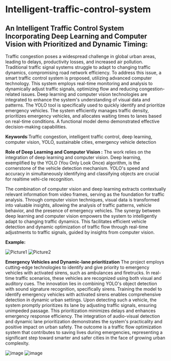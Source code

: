 # Intelligent-traffic-control-system
An Intelligent Traffic Control System Incorporating Deep Learning and Computer Vision with Prioritized and Dynamic Timing:
--------------------------------------------------------------------------------------------------------------------------
Traffic congestion poses a widespread challenge in global urban areas, leading to delays, productivity losses, and increased air pollution. Traditional traffic signal systems struggle to adapt to changing traffic dynamics, compromising road network efficiency. To address this issue, a smart traffic control system is proposed, utilizing advanced computer technology. This system employs real-time monitoring and analysis to dynamically adjust traffic signals, optimizing flow and reducing congestion-related issues. Deep learning and computer vision technologies are integrated to enhance the system's understanding of visual data and patterns. The YOLO tool is specifically used to quickly identify and prioritize emergency vehicles. The system efficiently manages traffic density, prioritizes emergency vehicles, and allocates waiting times to lanes based on real-time conditions. A functional model demo demonstrated effective decision-making capabilities.

**Keywords**:Traffic congestion, intelligent traffic control, deep learning, computer vision, YOLO, sustainable cities, emergency vehicle detection

**Role of Deep Learning and Computer Vision :**
The work relies on the integration of deep learning and computer vision. Deep learning, exemplified by the YOLO (You Only Look Once) algorithm, is the cornerstone of the vehicle detection mechanism. YOLO's speed and accuracy in simultaneously identifying and classifying objects are crucial for realtime vehi-cle recognition.

The combination of computer vision and deep learning extracts contextually relevant information from video frames, serving as the foundation for traffic analysis. Through computer vision techniques, visual data is transformed into valuable insights, allowing the analysis of traffic patterns, vehicle behavior, and the presence of emergency vehicles. The synergy between deep learning and computer vision empowers the system to intelligently adapt to changing traffic dynamics. This facilitates efficient vehicle detection and dynamic optimization of traffic flow through real-time adjustments to traffic signals, guided by insights from computer vision.

**Example:**

![Picture1](https://github.com/anuvindmp/Intelligent-traffic-control-system/assets/112715229/420d08e7-6f59-48fd-b0a2-86672adad9cf)   ![Picture2](https://github.com/anuvindmp/Intelligent-traffic-control-system/assets/112715229/39b8013a-3d9e-4f8a-a9f9-755f8906ec38)

**Emergency Vehicles and Dynamic-lane prioritization**
The project employs cutting-edge technologies to identify and give priority to emergency vehicles with activated sirens, such as ambulances and firetrucks. In real-time traffic scenarios, these vehicles are recognized using both visual and auditory cues. The innovation lies in combining YOLO's object detection with sound signature recognition, specifically sirens. Training the model to identify emergency vehicles with activated sirens enables comprehensive detection in dynamic urban settings. Upon detecting such a vehicle, the system promptly prioritizes its lane by adjusting traffic signals, ensuring unimpeded passage. This prioritization minimizes delays and enhances emergency response efficiency. The integration of audio-visual detection and dynamic lane prioritization demonstrates the system's practicality and positive impact on urban safety. The outcome is a traffic flow optimization system that contributes to saving lives during emergencies, representing a significant step toward smarter and safer cities in the face of growing urban complexity.


![image](https://github.com/anuvindmp/Intelligent-traffic-control-system/assets/112715229/6fb87e78-9586-42c2-90cf-4577df3c1eb5)   ![image](https://github.com/anuvindmp/Intelligent-traffic-control-system/assets/112715229/3368ee2b-63c9-46ec-96b8-86e7ae554bed)

